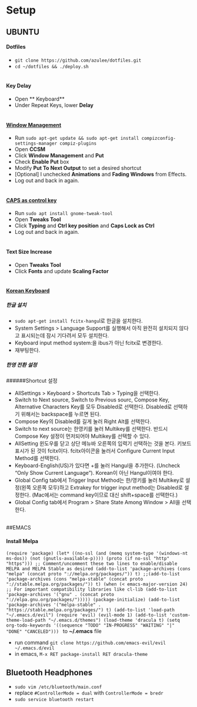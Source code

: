 # Setup
## UBUNTU

#### Dotfiles
- `git clone https://github.com/azulee/dotfiles.git`
- `cd ~/dotfiles && ./deploy.sh`
<br/><br/>

#### Key Delay
- Open ** Keyboard**
- Under Repeat Keys, lower **Delay**
<br/><br/>

#### [Window Management](https://askubuntu.com/questions/22207/quickly-place-a-window-to-another-screen-using-only-the-keyboard)
- Run `sudo apt-get update && sudo apt-get install compizconfig-settings-manager compiz-plugins`
- Open **CCSM**
- Click **Window Management** and **Put**
- Check **Enable Put** box
- Modify **Put To Next Output** to set a desired shortcut
- [Optional] I unchecked **Animations** and **Fading Windows** from Effects.
- Log out and back in again.
<br/><br/>

#### [CAPS as control key](https://askubuntu.com/questions/969053/map-caps-lock-to-control-on-ubuntu-17-10)
- Run `sudo apt install gnome-tweak-tool`
- Open **Tweaks Tool**
- Click **Typing** and **Ctrl key position** and **Caps Lock as Ctrl**
- Log out and back in again.
<br/><br/>

#### Text Size Increase
- Open **Tweaks Tool**
- Click **Fonts** and update **Scaling Factor**
<br/><br/>

#### [Korean Keyboard](http://hochulshin.com/ubuntu-1604-hangul/)
##### 한글 설치
- `sudo apt-get install fcitx-hangu`l로 한글을 설치한다.
- System Settings > Language Support를 실행해서 아직 완전히 설치되지 않다고 표시되는데 잠시 기다려서 모두 설치한다.
- Keyboard input method system:을 ibus가 아닌 fcitx로 변경한다.
- 재부팅한다.
##### 한영 전환 설정
######Shortcut 설정
- AllSettings > Keyboard > Shortcuts Tab > Typing을 선택한다.
 - Switch to Next source, Switch to Previous sourc, Compose Key, Alternative Characters Key를 모두 Disabled로 선택한다. Disabled로 선택하기 위해서는 backspace를 누르면 된다.
- Compose Key의 Disabled를 길게 눌러 Right Alt를 선택한다.
- Switch to next source는 한영키를 눌러 Multikey를 선택한다. 반드시 Compose Key 설정이 먼저되어야 Multikey를 선택할 수 있다.
- AllSetting 윈도우를 닫고 상단 메뉴바 오른쪽의 입력기 선택하는 것을 본다. 키보드 표시가 된 것이 fcitx이다. fcitx아이콘을 눌러서 Configure Current Input Method를 선택한다.
- Keyboard-English(US)가 있다면 +를 눌러 Hangul을 추가한다. (Uncheck “Only Show Current Language”). Korean이 아닌 Hangul이여야 한다.
- Global Config tab에서 Trigger Input Method는 한/영키를 눌러 Multikey로 설정(왼쪽 오른쪽 모두)하고 Extrakey for trigger input method는 Disabled로 설정한다. (Mac에서는 command key이므로 대신 shift+space를 선택한다.)
- Global Config tab에서 Program > Share State Among Window > All을 선택한다.
<br/><br/>

##EMACS
#### Install Melpa
`(require 'package)
(let* ((no-ssl (and (memq system-type '(windows-nt ms-dos))
                    (not (gnutls-available-p))))
       (proto (if no-ssl "http" "https")))
  ;; Comment/uncomment these two lines to enable/disable MELPA and MELPA Stable as desired
  (add-to-list 'package-archives (cons "melpa" (concat proto "://melpa.org/packages/")) t)
  ;;(add-to-list 'package-archives (cons "melpa-stable" (concat proto "://stable.melpa.org/packages/")) t)
  (when (< emacs-major-version 24)
    ;; For important compatibility libraries like cl-lib
    (add-to-list 'package-archives '("gnu" . (concat proto "://elpa.gnu.org/packages/")))))
(package-initialize)
(add-to-list 'package-archives
             '("melpa-stable" . "https://stable.melpa.org/packages/") t)
(add-to-list 'load-path "~/.emacs.d/evil")
(require 'evil)
(evil-mode 1)
(add-to-list 'custom-theme-load-path "~/.emacs.d/themes")
(load-theme 'dracula t)
(setq org-todo-keywords
  '((sequence "TODO" "IN-PROGRESS" "WAITING" "|" "DONE" "CANCELED")))
`
to **~/.emacs** file

- run command `git clone https://github.com/emacs-evil/evil ~/.emacs.d/evil`
- in emacs, `M-x RET package-install RET dracula-theme`

## Bluetooth Headphones
- `sudo vim /etc/bluetooth/main.conf`
- replace `#ControllerMode = dual` with `ControllerMode = bredr`
- `sudo service bluetooth restart`